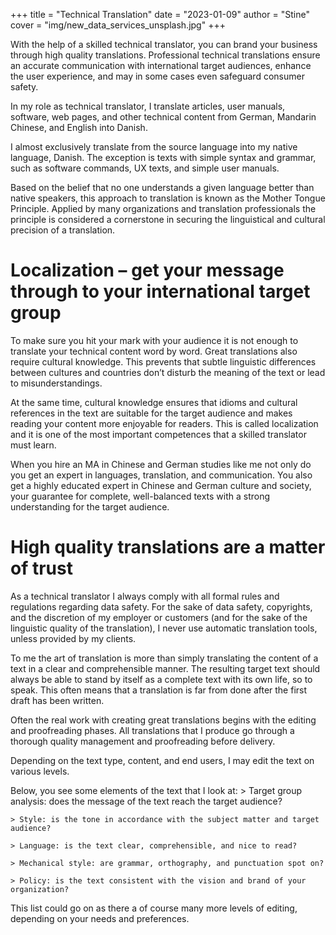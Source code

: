+++ 
title = "Technical Translation" 
date = "2023-01-09" 
author = "Stine" 
cover =  "img/new_data_services_unsplash.jpg"
+++

With the help of a skilled technical translator, you can brand your business through high quality translations. Professional technical translations ensure an accurate communication with international target audiences, enhance the user experience, and may in some cases even safeguard consumer safety.

In my role as technical translator, I translate articles, user manuals, software, web pages, and other technical content from German, Mandarin Chinese, and English into Danish. 

I almost exclusively translate from the source language into my native language, Danish. The exception is texts with simple syntax and grammar, such as software commands, UX texts, and simple user manuals. 

Based on the belief that no one understands a given language better than native speakers, this approach to translation is known as the Mother Tongue Principle. Applied by many organizations and translation professionals the principle is considered a cornerstone in securing the linguistical and cultural precision of a translation. 

# Localization – get your message through to your international target group
To make sure you hit your mark with your audience it is not enough to translate your technical content word by word. Great translations also require cultural knowledge. This prevents that subtle linguistic differences between cultures and countries don’t disturb the meaning of the text or lead to misunderstandings. 

At the same time, cultural knowledge ensures that idioms and cultural references in the text are suitable for the target audience and makes reading your content more enjoyable for readers. This is called localization and it is one of the most important competences that a skilled translator must learn. 

When you hire an MA in Chinese and German studies like me not only do you get an expert in languages, translation, and communication. You also get a highly educated expert in Chinese and German culture and society, your guarantee for complete, well-balanced texts with a strong understanding for the target audience. 

# High quality translations are a matter of trust
As a technical translator I always comply with all formal rules and regulations regarding data safety. For the sake of data safety, copyrights, and the discretion of my employer or customers (and for the sake of the linguistic quality of the translation), I never use automatic translation tools, unless provided by my clients.

To me the art of translation is more than simply translating the content of a text in a clear and comprehensible manner. The resulting target text should always be able to stand by itself as a complete text with its own life, so to speak. This often means that a translation is far from done after the first draft has been written. 

Often the real work with creating great translations begins with the editing and proofreading phases. All translations that I produce go through a thorough quality management and proofreading before delivery. 

Depending on the text type, content, and end users, I may edit the text on various levels. 

Below, you see some elements of the text that I look at: 
    > Target group analysis: does the message of the text reach the target audience?

    > Style: is the tone in accordance with the subject matter and target audience?

    > Language: is the text clear, comprehensible, and nice to read?

    > Mechanical style: are grammar, orthography, and punctuation spot on?
    
    > Policy: is the text consistent with the vision and brand of your organization?
    
This list could go on as there a of course many more levels of editing, depending on your needs and preferences.
